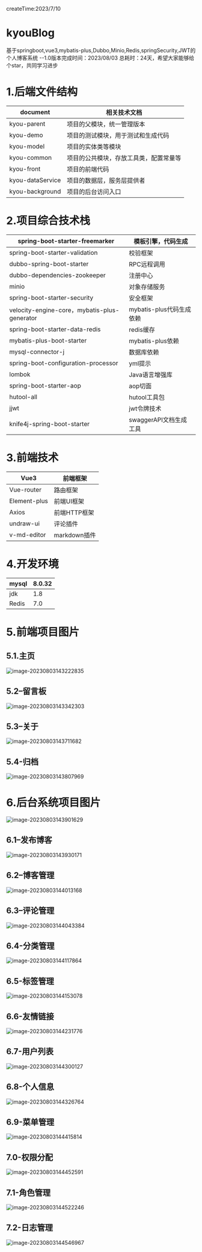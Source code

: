 createTime:2023/7/10

# kyouBlog

基于springboot,vue3,mybatis-plus,Dubbo,Minio,Redis,springSecurity,JWT的个人博客系统
--1.0版本完成时间：2023/08/03  总耗时：24天，希望大家能够给个star，共同学习进步

# 1.后端文件结构

| document         | 相关技术文档                           |
| ---------------- | -------------------------------------- |
| kyou-parent      | 项目的父模块，统一管理版本             |
| kyou-demo        | 项目的测试模块，用于测试和生成代码     |
| kyou-model       | 项目的实体类等模块                     |
| kyou-common      | 项目的公共模块，存放工具类，配置常量等 |
| kyou-front       | 项目的前端代码                         |
| kyou-dataService | 项目的数据层，服务层提供者             |
| kyou-background  | 项目的后台访问入口                     |

# 2.项目综合技术栈

| spring-boot-starter-freemarker               | 模板引擎，代码生成       |
| -------------------------------------------- | ------------------------ |
| spring-boot-starter-validation               | 校验框架                 |
| dubbo-spring-boot-starter                    | RPC远程调用              |
| dubbo-dependencies-zookeeper                 | 注册中心                 |
| minio                                        | 对象存储服务             |
| spring-boot-starter-security                 | 安全框架                 |
| velocity-engine-core，mybatis-plus-generator | mybatis-plus代码生成依赖 |
| spring-boot-starter-data-redis               | redis缓存                |
| mybatis-plus-boot-starter                    | mybatis-plus依赖         |
| mysql-connector-j                            | 数据库依赖               |
| spring-boot-configuration-processor          | yml提示                  |
| lombok                                       | Java语言增强库           |
| spring-boot-starter-aop                      | aop切面                  |
| hutool-all                                   | hutool工具包             |
| jjwt                                         | jwt令牌技术              |
| knife4j-spring-boot-starter                  | swaggerAPI文档生成工具   |

# 3.前端技术

| Vue3         | 前端框架     |
| ------------ | ------------ |
| Vue-router   | 路由框架     |
| Element-plus | 前端UI框架   |
| Axios        | 前端HTTP框架 |
| undraw-ui    | 评论插件     |
| v-md-editor  | markdown插件 |

# 4.开发环境

| mysql | 8.0.32 |
| ----- | ------ |
| jdk   | 1.8    |
| Redis | 7.0    |

# 5.前端项目图片

## 5.1.主页

![image-20230803143222835](assets/a.png)

## 5.2–留言板

![image-20230803143342303](assets/image-20230803143342303.png)

## 5.3–关于

![image-20230803143711682](assets/image-20230803143711682.png)

## 5.4-归档

![image-20230803143807969](assets/image-20230803143807969.png)

# 6.后台系统项目图片

![image-20230803143901629](assets/image-20230803143901629.png)

## 6.1–发布博客

![image-20230803143930171](assets/image-20230803143930171.png)

## 6.2–博客管理

![image-20230803144013168](assets/image-20230803144013168.png)

## 6.3–评论管理

![image-20230803144043384](assets/image-20230803144043384.png)

## 6.4-分类管理

![image-20230803144117864](assets/image-20230803144117864.png)

## 6.5-标签管理

![image-20230803144153078](assets/image-20230803144153078.png)

## 6.6-友情链接

![image-20230803144231776](assets/image-20230803144231776.png)

## 6.7-用户列表

![image-20230803144300127](assets/image-20230803144300127.png)

## 6.8-个人信息

![image-20230803144326764](assets/image-20230803144326764.png)

## 6.9-菜单管理

![image-20230803144415814](assets/image-20230803144415814.png)

## 7.0-权限分配

![image-20230803144452591](assets/image-20230803144452591.png)

## 7.1-角色管理

![image-20230803144522246](assets/image-20230803144522246.png)

## 7.2-日志管理

![image-20230803144546967](assets/image-20230803144546967.png)